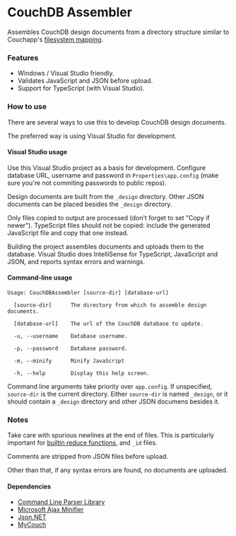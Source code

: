 # CouchDB Assembler

Assembles CouchDB design documents from a directory structure similar to Couchapp's [filesystem
mapping](https://github.com/couchapp/couchapp/wiki/Complete-Filesystem-to-Design-Doc-Mapping-Example).


### Features

* Windows / Visual Studio friendly.
* Validates JavaScript and JSON before upload.
* Support for TypeScript (with Visual Studio).


### How to use

There are several ways to use this to develop CouchDB design documents.

The preferred way is using Visual Studio for development.


#### Visual Studio usage

Use this Visual Studio project as a basis for development. Configure database URL, username and password in `Properties\app.config` (make sure you're not commiting passwords to public repos).

Design documents are built from the `_design` directory. Other JSON documents can be placed besides the `_design` directory.

Only files copied to output are processed (don't forget to set "Copy if newer"). TypeScript files should not be copied: include the generated JavaScript file and copy that one instead.

Building the project assembles documents and uploads them to the database. Visual Studio does IntelliSense for TypeScript, JavaScript and JSON, and reports syntax errors and warnings.

#### Command-line usage

```
Usage: CouchDBAssembler [source-dir] [database-url]

  [source-dir]      The directory from which to assemble design documents.

  [database-url]    The url of the CouchDB database to update.

  -u, --username    Database username.

  -p, --password    Database password.

  -m, --minify      Minify JavaScript

  -h, --help        Display this help screen.
```

Command line arguments take priority over `app.config`. If unspecified, `source-dir` is the current directory.
Either `source-dir` is named `_design`, or it should contain a `_design` directory and other JSON documens besides it.


### Notes

Take care with spurious newlines at the end of files. This is particularly important for [builtin reduce functions](http://docs.couchdb.org/en/latest/couchapp/ddocs.html#reducefun-builtin), and `_id` files.

Comments are stripped from JSON files before upload.

Other than that, if any syntax errors are found, no documents are uploaded.


#### Dependencies

* [Command Line Parser Library](https://www.nuget.org/packages/CommandLineParser)
* [Microsoft Ajax Minifier](https://www.nuget.org/packages/AjaxMin/)
* [Json.NET](https://www.nuget.org/packages/Newtonsoft.Json)
* [MyCouch](https://www.nuget.org/packages/MyCouch/)
